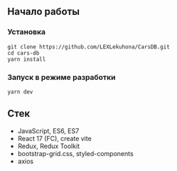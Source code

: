 ## Начало работы

### Установка

```shell
git clone https://github.com/LEXLekuhona/CarsDB.git
cd cars-db
yarn install
```

### Запуск в режиме разработки

```shell
yarn dev
```

## Стек

- JavaScript, ES6, ES7
- React 17 (FC), create vite
- Redux, Redux Toolkit
- bootstrap-grid.css, styled-components
- axios
